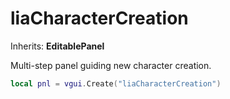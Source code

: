 # liaCharacterCreation

Inherits: **EditablePanel**

Multi-step panel guiding new character creation.

```lua
local pnl = vgui.Create("liaCharacterCreation")
```
